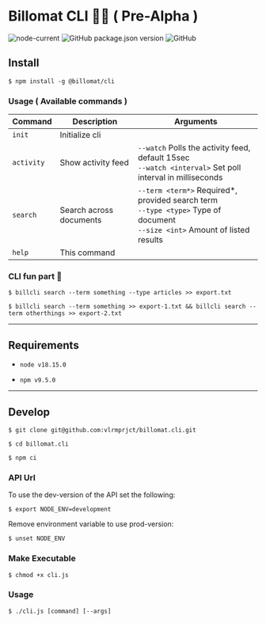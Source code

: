 # Billomat CLI 👾🧪 ( Pre-Alpha )

![node-current](https://img.shields.io/node/v/@billomat/cli)
![GitHub package.json version](https://img.shields.io/github/package-json/v/vlrmprjct/billomat.cli?color=%2353BE7E)
![GitHub](https://img.shields.io/github/license/vlrmprjct/billomat.cli)

## Install

`$ npm install -g @billomat/cli`

### Usage ( Available commands )


| Command      | Description              | Arguments                |
| ------------ | ------------------------ | ------------------------ |
| `init` | Initialize cli |  |
| `activity` | Show activity feed | `--watch` Polls the activity feed, default 15sec<br>`--watch <interval>` Set poll interval in milliseconds |
| `search` | Search across documents | `--term <term*>` Required*, provided search term<br>`--type <type>` Type of document<br>`--size <int>` Amount of listed results |
| `help` | This command |  |

### CLI fun part 🦄

`$ billcli search --term something --type articles >> export.txt`

`$ billcli search --term something >> export-1.txt && billcli search --term otherthings >> export-2.txt`

---

## Requirements

* `node v18.15.0`

* `npm v9.5.0`

---
## Develop

`$ git clone git@github.com:vlrmprjct/billomat.cli.git`

`$ cd billomat.cli`

`$ npm ci`

### API Url

To use the dev-version of the API set the following:

`$ export NODE_ENV=development`

Remove environment variable to use prod-version:

`$ unset NODE_ENV`

### Make Executable

`$ chmod +x cli.js`

### Usage

`$ ./cli.js [command] [--args]`
